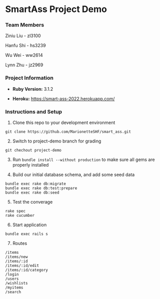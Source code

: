 # SmartAss Project Demo

### Team Members

Ziniu Liu - zl3100

Hanfu Shi - hs3239

Wu Wei - ww2614

Lynn Zhu - jz2969

### Project Information

- **Ruby Version:** 3.1.2

- **Heroku:** https://smart-ass-2022.herokuapp.com/

### Instructions and Setup

1. Clone this repo to your development environment

`git clone https://github.com/MarionetteSHF/smart_ass.git`

2. Switch to project-demo branch for grading

`git chechout project-demo`

3. Run `bundle install --without production` to make sure all gems are properly installed

4. Build our initial database schema, and add some seed data

```shell
bundle exec rake db:migrate
bundle exec rake db:test:prepare
bundle exec rake db:seed
```

5. Test the converage

```shell
rake spec
rake cucumber
```

6. Start application

```shell
bundle exec rails s
```

7. Routes

```shell
/items
/items/new
/items/:id
/items/:id/edit
/items/:id/category
/login
/users
/wishlists
/myitems
/search
```
